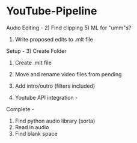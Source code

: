 # YouTube-Pipeline

Audio Editing -
2) Find clipping
5) ML for "umm"s?
1) Write proposed edits to .mlt file

Setup -
3) Create Folder
1) Create .mlt file
3) Move and rename video files from pending
3) Add intro/outro (filters included)

4) Youtube API integration -


Complete - 
1) Find python audio library (sorta)
1) Read in audio
1) Find blank space